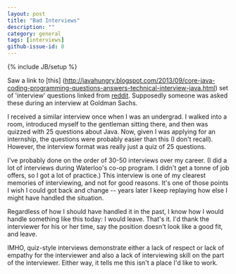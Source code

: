```yaml
---
layout: post
title: "Bad Interviews"
description: ""
category: general
tags: [interviews]
github-issue-id: 8
---
```

{% include JB/setup %}

Saw a link to [this] (http://javahungry.blogspot.com/2013/09/core-java-coding-programming-questions-answers-technical-interview-java.html) set of 'interview' questions linked from [reddit](http://www.reddit.com/r/java/comments/1ne1a8/goldman_sachs_interview_please_explain_the_logic/). 
Supposedly someone was asked these during an interview at Goldman Sachs.

I received a similar interview once when I was an undergrad. I walked into a room, introduced myself to the gentleman sitting there, and then was quizzed with 25 questions about Java. Now, given I was applying for an internship, the questions were probably easier than this (I don't recall).
However, the interview format was really just a quiz of 25 questions. 

I've probably done on the order of 30-50 interviews over my career. (I did a lot of interviews during Waterloo's co-op program. I didn't get a tonne of job offers, so I got a lot of practice.) This interview is one of my clearest memories of interviewing, and not for good reasons.
It's one of those points I wish I could got back and change -- years later I keep replaying how else I might have handled the situation.

Regardless of how I should have handled it in the past, I know how I would handle something like this today: I would leave. That's it. I'd thank the interviewer for his or her time, say the position doesn't look like a good fit, and leave. 

IMHO, quiz-style interviews demonstrate either a lack of respect or lack of empathy for the interviewer and also a lack of interviewing skill on the part of the interviewer. Either way, it tells me this isn't a place I'd like to work. 

